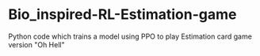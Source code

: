 # Bio_inspired-RL-Estimation-game
Python code which trains a model using PPO to play Estimation card game version "Oh Hell" 
